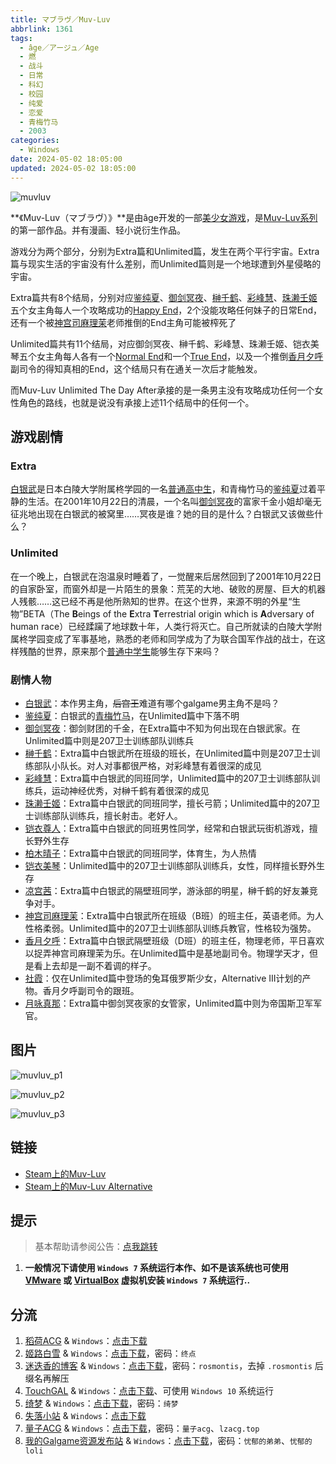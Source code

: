 ```yaml
---
title: マブラヴ／Muv-Luv
abbrlink: 1361
tags:
  - âge／アージュ／Age
  - 燃
  - 战斗
  - 日常
  - 科幻
  - 校园
  - 纯爱
  - 恋爱
  - 青梅竹马
  - 2003
categories:
  - Windows
date: 2024-05-02 18:05:00
updated: 2024-05-02 18:05:00
---
```


![muvluv](https://unpkg.com/galgame/img/muvluv.webp)

**《Muv-Luv（マブラヴ）》**是由âge开发的一部[美少女游戏](https://zh.moegirl.org.cn/美少女游戏)，是[Muv-Luv系列](https://zh.moegirl.org.cn/Muv-Luv系列)的第一部作品。并有漫画、轻小说衍生作品。

<!-- more -->

游戏分为两个部分，分别为Extra篇和Unlimited篇，发生在两个平行宇宙。Extra篇与现实生活的宇宙没有什么差别，而Unlimited篇则是一个地球遭到外星侵略的宇宙。

Extra篇共有8个结局，分别对应[鉴纯夏](https://zh.moegirl.org.cn/鉴纯夏)、[御剑冥夜](https://zh.moegirl.org.cn/御剑冥夜)、[榊千鹤](https://zh.moegirl.org.cn/index.php?title=榊千鹤&action=edit&redlink=1)、[彩峰慧](https://zh.moegirl.org.cn/index.php?title=彩峰慧&action=edit&redlink=1)、[珠濑壬姬](https://zh.moegirl.org.cn/index.php?title=珠濑壬姬&action=edit&redlink=1)五个女主角每人一个攻略成功的[Happy End](https://zh.moegirl.org.cn/Happy_End)，2个没能攻略任何妹子的日常End，还有一个被[神宫司麻理茉](https://zh.moegirl.org.cn/神宫司麻理茉)老师推倒的End主角可能被榨死了

Unlimited篇共有11个结局，对应御剑冥夜、榊千鹤、彩峰慧、珠濑壬姬、铠衣美琴五个女主角每人各有一个[Normal End](https://zh.moegirl.org.cn/Normal_End)和一个[True End](https://zh.moegirl.org.cn/True_End)，以及一个推倒[香月夕呼](https://zh.moegirl.org.cn/index.php?title=香月夕呼&action=edit&redlink=1)副司令的得知真相的End，这个结局只有在通关一次后才能触发。

而Muv-Luv Unlimited The Day After承接的是一条男主没有攻略成功任何一个女性角色的路线，也就是说没有承接上述11个结局中的任何一个。

## 游戏剧情

### Extra

[白银武](https://zh.moegirl.org.cn/index.php?title=白银武&action=edit&redlink=1)是日本白陵大学附属柊学园的一名[普通高中生](https://zh.moegirl.org.cn/日本普通高中生)，和青梅竹马的[鉴纯夏](https://zh.moegirl.org.cn/鉴纯夏)过着平静的生活。在2001年10月22日的清晨，一个名叫[御剑冥夜](https://zh.moegirl.org.cn/御剑冥夜)的富家千金小姐却毫无征兆地出现在白银武的被窝里……冥夜是谁？她的目的是什么？白银武又该做些什么？

### Unlimited

在一个晚上，白银武在泡温泉时睡着了，一觉醒来后居然回到了2001年10月22日的自家卧室，而窗外却是一片陌生的景象：荒芜的大地、破败的房屋、巨大的机器人残骸……这已经不再是他所熟知的世界。在这个世界，来源不明的外星“生物”BETA（The **B**eings of the **E**xtra **T**errestrial origin which is **A**dversary of human race）已经蹂躏了地球数十年，人类行将灭亡。自己所就读的白陵大学附属柊学园变成了军事基地，熟悉的老师和同学成为了为联合国军作战的战士，在这样残酷的世界，原来那个[普通中学生](https://zh.moegirl.org.cn/日本普通高中生)能够生存下来吗？

### 剧情人物

- [白银武](https://zh.moegirl.org.cn/index.php?title=白银武&action=edit&redlink=1)：本作男主角，~~后宫王~~难道有哪个galgame男主角不是吗？
- [鉴纯夏](https://zh.moegirl.org.cn/鉴纯夏)：白银武的[青梅竹马](https://zh.moegirl.org.cn/青梅竹马)，在Unlimited篇中下落不明
- [御剑冥夜](https://zh.moegirl.org.cn/御剑冥夜)：御剑财团的千金，在Extra篇中不知为何出现在白银武家。在Unlimited篇中则是207卫士训练部队训练兵
- [榊千鹤](https://zh.moegirl.org.cn/index.php?title=榊千鹤&action=edit&redlink=1)：Extra篇中白银武所在班级的班长，在Unlimited篇中则是207卫士训练部队小队长。对人对事都很严格，对彩峰慧有着很深的成见
- [彩峰慧](https://zh.moegirl.org.cn/index.php?title=彩峰慧&action=edit&redlink=1)：Extra篇中白银武的同班同学，Unlimited篇中的207卫士训练部队训练兵，运动神经优秀，对榊千鹤有着很深的成见
- [珠濑壬姬](https://zh.moegirl.org.cn/index.php?title=珠濑壬姬&action=edit&redlink=1)：Extra篇中白银武的同班同学，擅长弓箭；Unlimited篇中的207卫士训练部队训练兵，擅长射击。老好人。
- [铠衣尊人](https://zh.moegirl.org.cn/index.php?title=铠衣尊人&action=edit&redlink=1)：Extra篇中白银武的同班男性同学，经常和白银武玩街机游戏，擅长野外生存
- [柏木晴子](https://zh.moegirl.org.cn/index.php?title=柏木晴子&action=edit&redlink=1)：Extra篇中白银武的同班同学，体育生，为人热情
- [铠衣美琴](https://zh.moegirl.org.cn/index.php?title=铠衣美琴&action=edit&redlink=1)：Unlimited篇中的207卫士训练部队训练兵，女性，同样擅长野外生存
- [凉宫茜](https://zh.moegirl.org.cn/凉宫茜)：Extra篇中白银武的隔壁班同学，游泳部的明星，榊千鹤的好友兼竞争对手。
- [神宫司麻理茉](https://zh.moegirl.org.cn/神宫司麻理茉)：Extra篇中白银武所在班级（B班）的班主任，英语老师。为人性格柔弱。Unlimited篇中的207卫士训练部队训练兵教官，性格较为强势。
- [香月夕呼](https://zh.moegirl.org.cn/index.php?title=香月夕呼&action=edit&redlink=1)：Extra篇中白银武隔壁班级（D班）的班主任，物理老师，平日喜欢以捉弄神宫司麻理茉为乐。在Unlimited篇中是基地副司令。物理学天才，但是看上去却是一副不着调的样子。
- [社霞](https://zh.moegirl.org.cn/社霞)：仅在Unlimited篇中登场的兔耳俄罗斯少女，Alternative III计划的产物。香月夕呼副司令的跟班。
- [月咏真那](https://zh.moegirl.org.cn/index.php?title=月咏真那&action=edit&redlink=1)：Extra篇中御剑冥夜家的女管家，Unlimited篇中则为帝国斯卫军军官。

## 图片

![muvluv_p1](https://unpkg.com/galgame/img/muvluv_p1.webp)

![muvluv_p2](https://unpkg.com/galgame/img/muvluv_p2.webp)

![muvluv_p3](https://unpkg.com/galgame/img/muvluv_p3.webp)

## 链接

- [Steam上的Muv-Luv](https://store.steampowered.com/app/802880/MuvLuv/)
- [Steam上的Muv-Luv Alternative](https://store.steampowered.com/app/802890/MuvLuv_Alternative)

## 提示

> 基本帮助请参阅公告：[点我跳转](/p/announcement/)

1. **一般情况下请使用 `Windows 7` 系统运行本作、如不是该系统也可使用 [VMware](https://www.vmware.com/) 或 [VirtualBox](https://www.virtualbox.org/) 虚拟机安装 `Windows 7` 系统运行..**

## 分流

1. [稻荷ACG](https://amoebi.com/) & `Windows`：[点击下载](https://sakustar.top/art/9111)
2. [姬路白雪](https://pan.jlbx.xyz/) & `Windows`：[点击下载](https://pan.jlbx.xyz/?s=muv-luv)，密码：`终点`
3. [迷迭香的博客](https://rosmontis.com/) & `Windows`：[点击下载](https://drive.rosmontis.com/s/oegtr)，密码：`rosmontis`，去掉 `.rosmontis` 后缀名再解压
4. [TouchGAL](https://touchgal.net/) & `Windows`：[点击下载](https://pan.touchgal.net/s/QAxlS6)、可使用 `Windows 10` 系统运行
5. [绮梦](https://acgs.one/) & `Windows`：[点击下载](https://acgs.one/down_html/?url=game/Muv-Luv&name=Muv-Luv)，密码：`绮梦`
6. [失落小站](https://www.shinnku.com/) & `Windows`：[点击下载](https://www.shinnku.com/api/download/0/win/Muv-luv.7z)
7. [量子ACG](https://lzacg.org/) & `Windows`：[点击下载](https://lzacg.org/6344)，密码：`量子acg`、`lzacg.top`
8. [我的Galgame资源发布站](https://www.ttloli.com/) & `Windows`：[点击下载](https://www.ttloli.com/muv-luv.html)，密码：`忧郁的弟弟`、`忧郁的loli`
